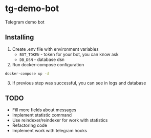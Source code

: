 # tg-demo-bot
Telegram demo bot

## Installing

1. Create .env file with environment variables
    - `BOT_TOKEN` - token for your bot, you can know ask
    - `DB_DSN` - database dsn
2. Run docker-compose configuration   
```bash
docker-compose up -d
```
3. If previous step was successful, you can see in logs and database


## TODO
   - Fill more fields about messages
   - Implement statistic command
   - Use reindexer/reindexer for work with statistics
   - Refactoring code
   - Implement work with telegram hooks

